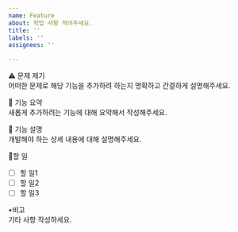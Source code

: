 ```yaml
---
name: Feature
about: 작업 사항 적어주세요.
title: ''
labels: ''
assignees: ''

---
```


⚠️ 문제 제기<br>
어떠한 문제로 해당 기능을 추가하려 하는지 명확하고 간결하게 설명해주세요.

📝 기능 요약<br>
새롭게 추가하려는 기능에 대해 요약해서 작성해주세요.

📝 기능 설명<br>
개발해야 하는 상세 내용에 대해 설명해주세요.

📍할 일
- [ ] 할 일1
- [ ] 할 일2
- [ ] 할 일3

▪️비고<br>
기타 사항 작성하세요.
